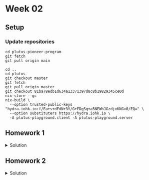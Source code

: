 # Week 02
## Setup
### Update repositories
```
cd plutus-pioneer-program
git fetch
git pull origin main

cd ..
cd plutus
git checkout master
git fetch
git pull origin master
git checkout 81ba78edb1d634a13371397d8c8b19829345ce0d
nix-store --gc
nix-build \
  --option trusted-public-keys "hydra.iohk.io:f/Ea+s+dFdN+3Y/G+FDgSq+a5NEWhJGzdjvKNGv0/EQ=" \
  --option substituters https://hydra.iohk.io \
  -A plutus-playground.client -A plutus-playground.server
```

## Homework 1
<details>
    <summary>Solution</summary>

    {-# LANGUAGE DataKinds           #-}
    {-# LANGUAGE FlexibleContexts    #-}
    {-# LANGUAGE NoImplicitPrelude   #-}
    {-# LANGUAGE OverloadedStrings   #-}
    {-# LANGUAGE ScopedTypeVariables #-}
    {-# LANGUAGE TemplateHaskell     #-}
    {-# LANGUAGE TypeApplications    #-}
    {-# LANGUAGE TypeFamilies        #-}
    {-# LANGUAGE TypeOperators       #-}

    {-# OPTIONS_GHC -fno-warn-unused-imports #-}

    module Week02.Homework1 where

    import           Control.Monad        hiding (fmap)
    import           Data.Map             as Map
    import           Data.Text            (Text)
    import           Data.Void            (Void)
    import           Plutus.Contract
    import qualified PlutusTx
    import           PlutusTx.Prelude     hiding (Semigroup(..), unless)
    import           Ledger               hiding (singleton)
    import           Ledger.Constraints   as Constraints
    import qualified Ledger.Typed.Scripts as Scripts
    import           Ledger.Ada           as Ada
    import           Playground.Contract  (printJson, printSchemas, ensureKnownCurrencies, stage)
    import           Playground.TH        (mkKnownCurrencies, mkSchemaDefinitions)
    import           Playground.Types     (KnownCurrency (..))
    import           Prelude              (IO, Semigroup (..), String, undefined)
    import           Text.Printf          (printf)

    {-# INLINABLE mkValidator #-}
    -- This should validate if and only if the two Booleans in the redeemer are equal!
    mkValidator :: () -> (Bool, Bool) -> ScriptContext -> Bool
    mkValidator _ (f, s) _ = traceIfFalse "pair not equal" (f == s)

    data Typed
    instance Scripts.ValidatorTypes Typed where
        type instance DatumType Typed = ()
        type instance RedeemerType Typed = (Bool, Bool)

    typedValidator :: Scripts.TypedValidator Typed
    typedValidator = Scripts.mkTypedValidator @Typed
        $$(PlutusTx.compile [|| mkValidator ||])
        $$(PlutusTx.compile [|| wrap ||])
    where
        wrap = Scripts.wrapValidator @() @(Bool, Bool)

    validator :: Validator
    validator = Scripts.validatorScript typedValidator

    valHash :: Ledger.ValidatorHash
    valHash = Scripts.validatorHash typedValidator

    scrAddress :: Ledger.Address
    scrAddress = scriptAddress validator

    type GiftSchema =
                Endpoint "give" Integer
            .\/ Endpoint "grab" (Bool, Bool)

    give :: AsContractError e => Integer -> Contract w s e ()
    give amount = do
        let tx = mustPayToTheScript () $ Ada.lovelaceValueOf amount
        ledgerTx <- submitTxConstraints typedValidator tx
        void $ awaitTxConfirmed $ txId ledgerTx
        logInfo @String $ printf "made a gift of %d lovelace" amount

    grab :: forall w s e. AsContractError e => (Bool, Bool) -> Contract w s e ()
    grab bs = do
        utxos <- utxoAt scrAddress
        let orefs   = fst <$> Map.toList utxos
            lookups = Constraints.unspentOutputs utxos      <>
                    Constraints.otherScript validator
            tx :: TxConstraints Void Void
            tx      = mconcat [mustSpendScriptOutput oref $ Redeemer $ PlutusTx.toData bs | oref <- orefs]
        ledgerTx <- submitTxConstraintsWith @Void lookups tx
        void $ awaitTxConfirmed $ txId ledgerTx
        logInfo @String $ "collected gifts"

    endpoints :: Contract () GiftSchema Text ()
    endpoints = (give' `select` grab') >> endpoints
    where
        give' = endpoint @"give" >>= give
        grab' = endpoint @"grab" >>= grab

    mkSchemaDefinitions ''GiftSchema

    mkKnownCurrencies []
</details>

## Homework 2
<details>
    <summary>Solution</summary>

    {-# LANGUAGE DataKinds           #-}
    {-# LANGUAGE DeriveAnyClass      #-}
    {-# LANGUAGE DeriveGeneric       #-}
    {-# LANGUAGE FlexibleContexts    #-}
    {-# LANGUAGE NoImplicitPrelude   #-}
    {-# LANGUAGE OverloadedStrings   #-}
    {-# LANGUAGE ScopedTypeVariables #-}
    {-# LANGUAGE TemplateHaskell     #-}
    {-# LANGUAGE TypeApplications    #-}
    {-# LANGUAGE TypeFamilies        #-}
    {-# LANGUAGE TypeOperators       #-}

    {-# OPTIONS_GHC -fno-warn-unused-imports #-}

    module Week02.Homework2 where

    import           Control.Monad        hiding (fmap)
    import           Data.Aeson           (FromJSON, ToJSON)
    import           Data.Map             as Map
    import           Data.Text            (Text)
    import           Data.Void            (Void)
    import           GHC.Generics         (Generic)
    import           Plutus.Contract
    import qualified PlutusTx
    import           PlutusTx.Prelude     hiding (Semigroup(..), unless)
    import           Ledger               hiding (singleton)
    import           Ledger.Constraints   as Constraints
    import qualified Ledger.Typed.Scripts as Scripts
    import           Ledger.Ada           as Ada
    import           Playground.Contract  (printJson, printSchemas, ensureKnownCurrencies, stage, ToSchema)
    import           Playground.TH        (mkKnownCurrencies, mkSchemaDefinitions)
    import           Playground.Types     (KnownCurrency (..))
    import           Prelude              (IO, Semigroup (..), String, undefined)
    import           Text.Printf          (printf)

    data MyRedeemer = MyRedeemer
        { flag1 :: Bool
        , flag2 :: Bool
        } deriving (Generic, FromJSON, ToJSON, ToSchema)

    PlutusTx.unstableMakeIsData ''MyRedeemer

    {-# INLINABLE mkValidator #-}
    -- This should validate if and only if the two Booleans in the redeemer are equal!
    mkValidator :: () -> MyRedeemer -> ScriptContext -> Bool
    mkValidator _ (MyRedeemer f1 f2) _ = traceIfFalse "pair not equal" (f1 == f2)

    data Typed
    instance Scripts.ValidatorTypes Typed where
        type instance DatumType Typed = ()
        type instance RedeemerType Typed = MyRedeemer

    typedValidator :: Scripts.TypedValidator Typed
    typedValidator = Scripts.mkTypedValidator @Typed
        $$(PlutusTx.compile [|| mkValidator ||])
        $$(PlutusTx.compile [|| wrap ||])
    where
        wrap = Scripts.wrapValidator @() @MyRedeemer

    validator :: Validator
    validator = Scripts.validatorScript typedValidator

    valHash :: Ledger.ValidatorHash
    valHash = Scripts.validatorHash typedValidator

    scrAddress :: Ledger.Address
    scrAddress = scriptAddress validator

    type GiftSchema =
                Endpoint "give" Integer
            .\/ Endpoint "grab" MyRedeemer

    give :: AsContractError e => Integer -> Contract w s e ()
    give amount = do
        let tx = mustPayToTheScript () $ Ada.lovelaceValueOf amount
        ledgerTx <- submitTxConstraints typedValidator tx
        void $ awaitTxConfirmed $ txId ledgerTx
        logInfo @String $ printf "made a gift of %d lovelace" amount

    grab :: forall w s e. AsContractError e => MyRedeemer -> Contract w s e ()
    grab r = do
        utxos <- utxoAt scrAddress
        let orefs   = fst <$> Map.toList utxos
            lookups = Constraints.unspentOutputs utxos      <>
                    Constraints.otherScript validator
            tx :: TxConstraints Void Void
            tx      = mconcat [mustSpendScriptOutput oref $ Redeemer $ PlutusTx.toData r | oref <- orefs]
        ledgerTx <- submitTxConstraintsWith @Void lookups tx
        void $ awaitTxConfirmed $ txId ledgerTx
        logInfo @String $ "collected gifts"

    endpoints :: Contract () GiftSchema Text ()
    endpoints = (give' `select` grab') >> endpoints
    where
        give' = endpoint @"give" >>= give
        grab' = endpoint @"grab" >>= grab

    mkSchemaDefinitions ''GiftSchema

    mkKnownCurrencies []
</details>